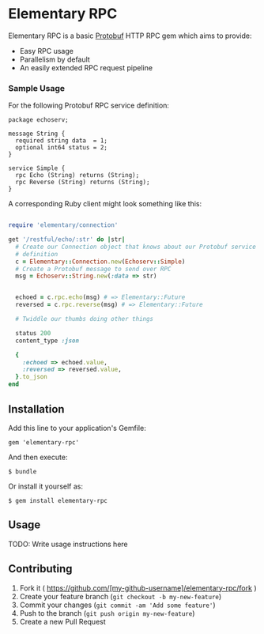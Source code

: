 # Elementary RPC

Elementary RPC is a basic
[Protobuf](https://developers.google.com/protocol-buffers/docs/overview) HTTP
RPC gem which aims to provide:

 * Easy RPC usage
 * Parallelism by default
 * An easily extended RPC request pipeline

### Sample Usage

For the following Protobuf RPC service definition:

```
package echoserv;

message String {
  required string data  = 1;
  optional int64 status = 2;
}

service Simple {
  rpc Echo (String) returns (String);
  rpc Reverse (String) returns (String);
}
```

A corresponding Ruby client might look something like this:

```ruby

require 'elementary/connection'

get '/restful/echo/:str' do |str|
  # Create our Connection object that knows about our Protobuf service
  # definition
  c = Elementary::Connection.new(Echoserv::Simple)
  # Create a Protobuf message to send over RPC
  msg = Echoserv::String.new(:data => str)


  echoed = c.rpc.echo(msg) # => Elementary::Future
  reversed = c.rpc.reverse(msg) # => Elementary::Future

  # Twiddle our thumbs doing other things

  status 200
  content_type :json

  {
    :echoed => echoed.value,
    :reversed => reversed.value,
  }.to_json
end
```

## Installation

Add this line to your application's Gemfile:

    gem 'elementary-rpc'

And then execute:

    $ bundle

Or install it yourself as:

    $ gem install elementary-rpc

## Usage

TODO: Write usage instructions here

## Contributing

1. Fork it ( https://github.com/[my-github-username]/elementary-rpc/fork )
2. Create your feature branch (`git checkout -b my-new-feature`)
3. Commit your changes (`git commit -am 'Add some feature'`)
4. Push to the branch (`git push origin my-new-feature`)
5. Create a new Pull Request
